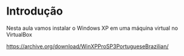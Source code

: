 # Introdução

Nesta aula vamos instalar o Windows XP em uma máquina virtual no VirtualBox

https://archive.org/download/WinXPProSP3PortugueseBrazilian/